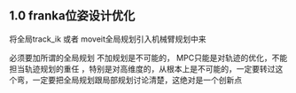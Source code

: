 ## 1.0 franka位姿设计优化

将全局track_ik 或者 moveit全局规划引入机械臂规划中来

必须要加所谓的全局规划 不加规划是不可能的， MPC只能是对轨迹的优化，不能担当轨迹规划的重任 ，特别是对高维度的，从根本上是不可能的，一定要转过这个弯，一定要把全局规划跟局部规划讨论清楚，这绝对是一个创新点
